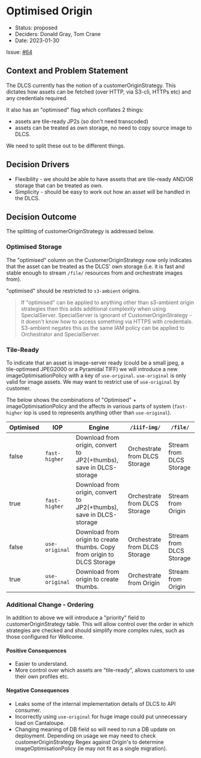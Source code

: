 # Optimised Origin

* Status: proposed
* Deciders: Donald Gray, Tom Crane
* Date: 2023-01-30

Issue: [#64](https://github.com/dlcs/protagonist/issues/64)

## Context and Problem Statement

The DLCS currently has the notion of a customerOriginStrategy. This dictates how assets can be fetched (over HTTP, via S3-cli, HTTPs etc) and any credentials required.

It also has an "optimised" flag which conflates 2 things:
* assets are tile-ready JP2s (so don't need transcoded)
* assets can be treated as own storage, no need to copy source image to DLCS.

We need to split these out to be different things.

## Decision Drivers

* Flexibility - we should be able to have assets that are tile-ready AND/OR storage that can be treated as own.
* Simplicity - should be easy to work out how an asset will be handled in the DLCS.

## Decision Outcome

The splitting of customerOriginStrategy is addressed below.

### Optimised Storage
The "optimised" column on the CustomerOriginStrategy now only indicates that the asset can be treated as the DLCS' own storage (i.e. it is fast and stable enough to stream `/file/` resources from and orchestrate images from).

"optimised" should be restricted to `s3-ambient` origins.

> If "optimised" can be applied to anything other than s3-ambient origin strategies then this adds additional complexity when using SpecialServer. SpecialServer is ignorant of CustomerOriginStrategy - it doesn't know how to access something via HTTPS with credentials. S3-ambient negates this as the same IAM policy can be applied to Orchestrator and SpecialServer.

### Tile-Ready
To indicate that an asset is image-server ready (could be a small jpeg, a tile-optimsed JPEG2000 or a Pyramidal TIFF) we will introduce a new imageOptimisationPolicy with a key of `use-original`. `use-original` is only valid for image assets. We may want to restrict use of `use-original` by customer.

The below shows the combinations of "Optimised" + imageOptimisationPolicy and the affects in various parts of system (`fast-higher` iop is used to represents anything other than `use-original`).

| Optimised | IOP            | Engine                                                                  | `/iiif-img/`                  | `/file/`                 |
| --------- | -------------- | ----------------------------------------------------------------------- | ----------------------------- | ------------------------ |
| false     | `fast-higher`  | Download from origin, convert to JP2(+thumbs), save in DLCS-storage     | Orchestrate from DLCS Storage | Stream from DLCS Storage |
| true      | `fast-higher`  | Download from origin, convert to JP2(+thumbs), save in DLCS-storage     | Orchestrate from DLCS Storage | Stream from Origin       |
| false     | `use-original` | Download from origin to create thumbs. Copy from origin to DLCS Storage | Orchestrate from DLCS Storage | Stream from DLCS Storage |
| true      | `use-original` | Download from origin to create thumbs.                                  | Orchestrate from Origin       | Stream from Origin       |

### Additional Change - Ordering
In addition to above we will introduce a "priority" field to customerOriginStrategy table. This will allow control over the order in which strategies are checked and should simplify more complex rules, such as those configured for Wellcome.

#### Positive Consequences

* Easier to understand.
* More control over which assets are "tile-ready", allows customers to use their own profiles etc.

#### Negative Consequences

* Leaks some of the internal implementation details of DLCS to API consumer.
* Incorrectly using `use-original` for huge image could put unnecessary load on Cantaloupe.
* Changing meaning of DB field so will need to run a DB update on deployment. Depending on usage we may need to check customerOriginStrategy Regex against Origin's to determine imageOptimisationPolicy (ie may not fit as a single migration).
